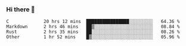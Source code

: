 ### Hi there 👋

<!--
**WShiBin/WShiBin** is a ✨ _special_ ✨ repository because its `README.md` (this file) appears on your GitHub profile.

Here are some ideas to get you started:

- 🔭 I’m currently working on ...
- 🌱 I’m currently learning ...
- 👯 I’m looking to collaborate on ...
- 🤔 I’m looking for help with ...
- 💬 Ask me about ...
- 📫 How to reach me: ...
- 😄 Pronouns: ...
- ⚡ Fun fact: ...
-->

<!--START_SECTION:waka-->

```text
C             20 hrs 12 mins  ████████████████░░░░░░░░░   64.36 %
Markdown      2 hrs 46 mins   ██▒░░░░░░░░░░░░░░░░░░░░░░   08.84 %
Rust          2 hrs 35 mins   ██░░░░░░░░░░░░░░░░░░░░░░░   08.26 %
Other         1 hr 52 mins    █▒░░░░░░░░░░░░░░░░░░░░░░░   05.96 %
```

<!--END_SECTION:waka-->
